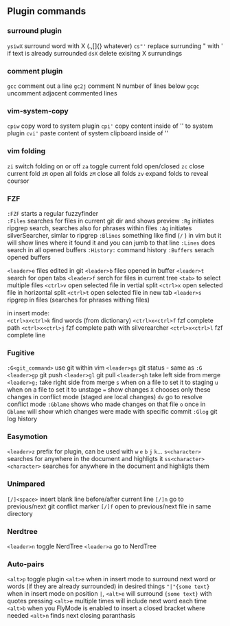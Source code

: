 ## Plugin commands

### surround plugin
`ysiwX` surround word with X (.,[]{} whatever)
`cs"'` replace surrunding " with ' if text is already surrounded
`dsX` delete exisitng X surrundings

### comment plugin
`gcc` comment out a line
`gc2j` comment N number of lines below
`gcgc` uncomment adjacent commented lines

### vim-system-copy
`cpiw` copy word to system plugin
`cpi'` copy content inside of '' to system plugin
`cvi'` paste content of system clipboard inside of ''

### vim folding

`zi` switch folding on or off
`za` toggle current fold open/closed
`zc` close current fold
`zR` open all folds
`zM` close all folds
`zv` expand folds to reveal coursor

### FZF
`:FZF` starts a regular fuzzyfinder  
`:Files` searches for files in current git dir and shows preview
`:Rg` initiates ripgrep search, searches also for phrases within files
`:Ag` initiates silverSearcher, simlar to ripgrep
`:Blines` something like find (`/` ) in vim but it will show lines where it found it and you can jumb to that line
`:Lines` does search in all opened buffers
`:History:` command history
`:Buffers` serach opened buffers

`<leader>e` files edited in git
`<leader>b` files opened in buffer
`<leader>t` search for open tabs
`<leader>f` serch for files in current tree
  `<tab>` to select multiple files
  `<ctrl>v` open selected file in vertial split
  `<ctrl>x` open selected file in horizontal split
  `<ctrl>t` open selected file in new tab
`<leader>s` ripgrep in files (searches for phrases withing files)


in insert mode:  
`<ctrl>x<ctrl>k` find words (from dictionary)
`<ctrl>x<ctrl>f` fzf complete path
`<ctrl>x<ctrl>j` fzf complete path with silverearcher
`<ctrl>x<ctrl>l` fzf complete line

### Fugitive

`:G<git_command>` use git within vim
`<leader>gs` git status - same as `:G`
`<leader>gp` git push
`<leader>gl` git pull
`<leader>gh` take left side from merge
`<leader>g;` take right side from merge
  `s` when on a file to set it to staging 
  `u` when on a file to set it to unstage 
  `=` show changes
  `X` chooses only these changes in conflict mode (staged are local changes)
  `dv` go to resolve conflict mode
`:Gblame` shows who made changes on that file
  `o` once in `Gblame` will show which changes were made with specific commit
`:Glog` git log history


### Easymotion

`<leader>z` prefix for plugin, can be used with `w` `e` `b` `j` `k`...
`s<character>` searches for <character> anywhere in the document and highligts  it
`ss<character><character>` searches for <character><character> anywhere in the document and highligts them

### Unimpared

`[/]<space>` insert blank line before/after current line
`[/]n` go to previous/next git conflict marker
`[/]f` open to previous/next file in same directory

### Nerdtree

`<leader>n` toggle NerdTree
`<leader>a` go to NerdTree

### Auto-pairs

`<alt>p` toggle plugin
`<alt>e` when in insert mode to surround next word or words (if they are already surrounded) in desired things
`"|"{some text}` when in insert mode on position `|`, `<alt>e` will surround `{some text}` with quotes
pressing `<alt>e` multiple times will include next word each time
`<alt>b` when you FlyMode is enabled to insert a closed bracket where needed
`<alt>n` finds next closing paranthasis
